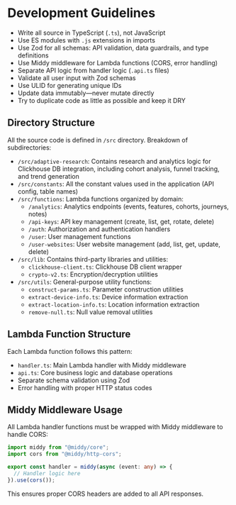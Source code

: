 # Development Guidelines

- Write all source in TypeScript (`.ts`), not JavaScript
- Use ES modules with `.js` extensions in imports
- Use Zod for all schemas: API validation, data guardrails, and type definitions
- Use Middy middleware for Lambda functions (CORS, error handling)
- Separate API logic from handler logic (`.api.ts` files)
- Validate all user input with Zod schemas
- Use ULID for generating unique IDs
- Update data immutably—never mutate directly
- Try to duplicate code as little as possible and keep it DRY

## Directory Structure

All the source code is defined in `/src` directory. Breakdown of subdirectories:

- `/src/adaptive-research`: Contains research and analytics logic for Clickhouse DB integration, including cohort analysis, funnel tracking, and trend generation
- `/src/constants`: All the constant values used in the application (API config, table names)
- `/src/functions`: Lambda functions organized by domain:
  - `/analytics`: Analytics endpoints (events, features, cohorts, journeys, notes)
  - `/api-keys`: API key management (create, list, get, rotate, delete)
  - `/auth`: Authorization and authentication handlers
  - `/user`: User management functions
  - `/user-websites`: User website management (add, list, get, update, delete)
- `/src/lib`: Contains third-party libraries and utilities:
  - `clickhouse-client.ts`: Clickhouse DB client wrapper
  - `crypto-v2.ts`: Encryption/decryption utilities
- `/src/utils`: General-purpose utility functions:
  - `construct-params.ts`: Parameter construction utilities
  - `extract-device-info.ts`: Device information extraction
  - `extract-location-info.ts`: Location information extraction
  - `remove-null.ts`: Null value removal utilities

## Lambda Function Structure

Each Lambda function follows this pattern:

- `handler.ts`: Main Lambda handler with Middy middleware
- `api.ts`: Core business logic and database operations
- Separate schema validation using Zod
- Error handling with proper HTTP status codes

## Middy Middleware Usage

All Lambda handler functions must be wrapped with Middy middleware to handle CORS:

```typescript
import middy from "@middy/core";
import cors from "@middy/http-cors";

export const handler = middy(async (event: any) => {
  // Handler logic here
}).use(cors());
```

This ensures proper CORS headers are added to all API responses.
